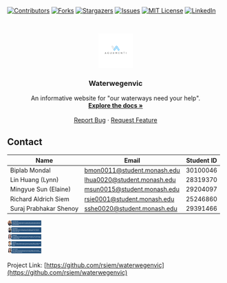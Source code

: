 <!--
*** Template from https://github.com/othneildrew/Best-README-Template
*** Thank you Othneil Drew and other contributors for the time and effort to create a Read Me template.
-->

[![Contributors][contributors-shield]][contributors-url]
[![Forks][forks-shield]][forks-url]
[![Stargazers][stars-shield]][stars-url]
[![Issues][issues-shield]][issues-url]
[![MIT License][license-shield]][license-url]
[![LinkedIn][linkedin-shield]][linkedin-url]

<!-- PROJECT LOGO -->
<br />
<p align="center">
  <a href="https://github.com/github_username/repo_name">
    <img src="team_logo.png" alt="Logo" width="80" height="80">
  </a>

  <h3 align="center">Waterwegenvic</h3>

  <p align="center">
    An informative website for "our waterways need your help".
    <br />
    <a href="https://github.com/rsiem/waterwegenvic"><strong>Explore the docs »</strong></a>
    <br />
    <br />
    <a href="https://github.com/rsiem/waterwegenvic/issues">Report Bug</a>
    ·
    <a href="https://github.com/rsiem/waterwegenvic/issues">Request Feature</a>
  </p>
</p>

<!-- CONTACT -->
## Contact

Name | Email | Student ID
---- | ----- | ----------
Biplab Mondal | bmon0011@student.monash.edu | 30100046
Lin Huang (Lynn) | lhua0020@student.monash.edu | 28319370
Mingyue Sun (Elaine) | msun0015@student.monash.edu | 29204097
Richard Aldrich Siem | rsie0001@student.monash.edu | 25246860
Suraj Prabhakar Shenoy | sshe0020@student.monash.edu | 29391466

<img src="team_description.png" alt="Team_Description" width="80" height="80">

Project Link: [https://github.com/rsiem/waterwegenvic](https://github.com/rsiem/waterwegenvic)

<!-- MARKDOWN LINKS & IMAGES -->
<!-- https://www.markdownguide.org/basic-syntax/#reference-style-links -->
[contributors-shield]: https://img.shields.io/github/contributors/othneildrew/Best-README-Template.svg?style=flat-square
[contributors-url]: https://github.com/othneildrew/Best-README-Template/graphs/contributors
[forks-shield]: https://img.shields.io/github/forks/othneildrew/Best-README-Template.svg?style=flat-square
[forks-url]: https://github.com/othneildrew/Best-README-Template/network/members
[stars-shield]: https://img.shields.io/github/stars/othneildrew/Best-README-Template.svg?style=flat-square
[stars-url]: https://github.com/othneildrew/Best-README-Template/stargazers
[issues-shield]: https://img.shields.io/github/issues/othneildrew/Best-README-Template.svg?style=flat-square
[issues-url]: https://github.com/othneildrew/Best-README-Template/issues
[license-shield]: https://img.shields.io/github/license/othneildrew/Best-README-Template.svg?style=flat-square
[license-url]: https://github.com/othneildrew/Best-README-Template/blob/master/LICENSE.txt
[linkedin-shield]: https://img.shields.io/badge/-LinkedIn-black.svg?style=flat-square&logo=linkedin&colorB=555
[linkedin-url]: https://linkedin.com/in/othneildrew
[product-screenshot]: images/screenshot.png
